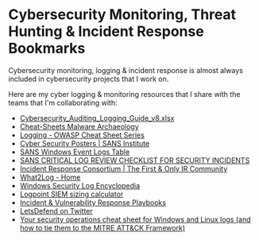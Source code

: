# Cybersecurity Monitoring, Threat Hunting & Incident Response Bookmarks

Cybersecurity monitoring, logging & incident response is almost always included in cybersecurity projects that I work on. 

Here are my cyber logging & monitoring resources that I share with the teams that I'm collaborating with:

* [Cybersecurity_Auditing_Logging_Guide_v8.xlsx](https://github.com/larryboettger/Cybersecurity_Resources/blob/main/Cybersecurity_Auditing_Logging_Guide_v8.xlsx)
* [Cheat-Sheets Malware Archaeology](https://www.malwarearchaeology.com/cheat-sheets)
* [Logging - OWASP Cheat Sheet Series](https://cheatsheetseries.owasp.org/cheatsheets/Logging_Cheat_Sheet.html)
* [Cyber Security Posters | SANS Institute](https://www.sans.org/posters/?focus-area=digital-forensics)
* [SANS Windows Event Logs Table](https://wiki.sans.blue/#!Tools/WindowsEventLogsTable.md)
* [SANS CRITICAL LOG REVIEW CHECKLIST FOR SECURITY INCIDENTS](https://www.sans.org/brochure/course/log-management-in-depth/6)
* [Incident Response Consortium | The First & Only IR Community](https://www.incidentresponse.org/)
* [What2Log - Home](https://what2log.com/)
* [Windows Security Log Encyclopedia](https://www.ultimatewindowssecurity.com/securitylog/encyclopedia/)
* [Logpoint SIEM sizing calculator](https://siemsizingcalculator.logpoint.com/)
* [Incident & Vulnerability Response Playbooks](https://www.cisa.gov/sites/default/files/publications/Federal_Government_Cybersecurity_Incident_and_Vulnerability_Response_Playbooks_508C.pdf)
* [LetsDefend on Twitter](https://twitter.com/LetsDefendIO/status/1666467555496656896/photo/1)
* [Your security operations cheat sheet for Windows and Linux logs (and how to tie them to the MITRE ATT&CK Framework)](https://chronicle.security/blog/posts/your-security-operations-cheat-sheet-for-windows-and-linux-logs-and-how-to-tie-them-to-the-mitre-attck-framework/)
